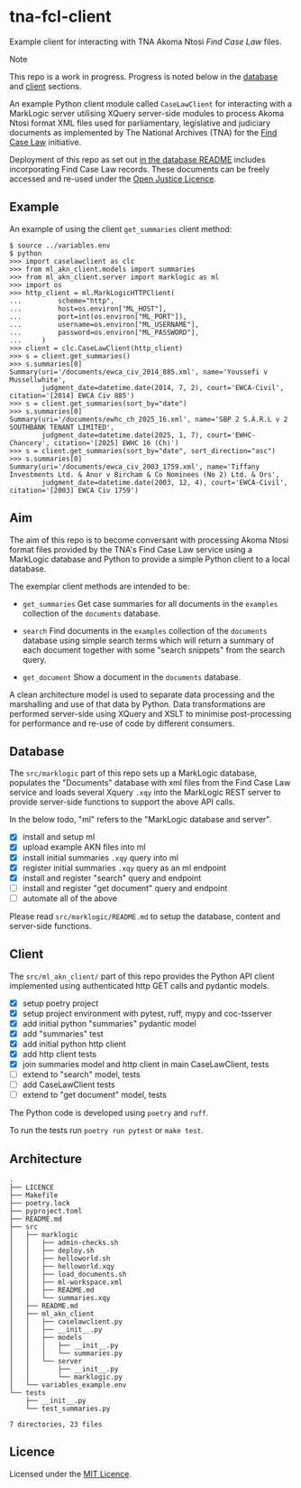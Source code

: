 # tna-fcl-client

Example client for interacting with TNA Akoma Ntosi *Find Case Law* files.

> [!NOTE]
> This repo is a work in progress. Progress is noted below in the
> [database](#database) and [client](#client) sections.

An example Python client module called `CaseLawClient` for interacting
with a MarkLogic server utilising XQuery server-side modules to process
Akoma Ntosi format XML files used for parliamentary, legislative and
judiciary documents as implemented by The National Archives (TNA) for
the [Find Case Law](https://caselaw.nationalarchives.gov.uk/)
initiative.

Deployment of this repo as set out [in the database
README](./src/marklogic/README.md) includes incorporating Find Case Law
records. These documents can be freely accessed and re-used under the
[Open Justice Licence](https://caselaw.nationalarchives.gov.uk/re-use-find-case-law-records).

## Example

An example of using the client `get_summaries` client method:

```
$ source ../variables.env 
$ python
>>> import caselawclient as clc
>>> from ml_akn_client.models import summaries
>>> from ml_akn_client.server import marklogic as ml
>>> import os
>>> http_client = ml.MarkLogicHTTPClient(
...         scheme="http",
...         host=os.environ["ML_HOST"],
...         port=int(os.environ["ML_PORT"]),
...         username=os.environ["ML_USERNAME"],
...         password=os.environ["ML_PASSWORD"],
...     )
>>> client = clc.CaseLawClient(http_client)
>>> s = client.get_summaries()
>>> s.summaries[0]
Summary(uri='/documents/ewca_civ_2014_885.xml', name='Youssefi v Mussellwhite',
        judgment_date=datetime.date(2014, 7, 2), court='EWCA-Civil', citation='[2014] EWCA Civ 885')
>>> s = client.get_summaries(sort_by="date")
>>> s.summaries[0]
Summary(uri='/documents/ewhc_ch_2025_16.xml', name='SBP 2 S.À.R.L v 2 SOUTHBANK TENANT LIMITED',
        judgment_date=datetime.date(2025, 1, 7), court='EWHC-Chancery', citation='[2025] EWHC 16 (Ch)')
>>> s = client.get_summaries(sort_by="date", sort_direction="asc")
>>> s.summaries[0]
Summary(uri='/documents/ewca_civ_2003_1759.xml', name='Tiffany Investments Ltd. & Anor v Bircham & Co Nominees (No 2) Ltd. & Ors',
        judgment_date=datetime.date(2003, 12, 4), court='EWCA-Civil', citation='[2003] EWCA Civ 1759')

```

## Aim

The aim of this repo is to become conversant with processing Akoma Ntosi
format files provided by the TNA's Find Case Law service using a
MarkLogic database and Python to provide a simple Python client to a
local database.

The exemplar client methods are intended to be:

* `get_summaries`
  Get case summaries for all documents in the `examples` collection of
  the `documents` database.

* `search`
  Find documents in the `examples` collection of the `documents`
  database using simple search terms which will return a summary of each
  document together with some "search snippets" from the search query.

* `get_document`
  Show a document in the `documents` database. 

A clean architecture model is used to separate data processing and the
marshalling and use of that data by Python. Data transformations are
performed server-side using XQuery and XSLT to minimise post-processing
for performance and re-use of code by different consumers.

## Database

The `src/marklogic` part of this repo sets up a MarkLogic database,
populates the "Documents" database with xml files from the Find Case Law
service and loads several Xquery `.xqy` into the MarkLogic REST server
to provide server-side functions to support the above API calls.

In the below todo, "ml" refers to the "MarkLogic database and server".

- [x] install and setup ml
- [x] upload example AKN files into ml
- [x] install initial summaries `.xqy` query into ml
- [x] register initial summaries `.xqy` query as an ml endpoint
- [x] install and register "search" query and endpoint
- [ ] install and register "get document" query and endpoint
- [ ] automate all of the above

Please read `src/marklogic/README.md` to setup the database, content and
server-side functions.

## Client

The `src/ml_akn_client/` part of this repo provides the Python API
client implemented using authenticated http GET calls and pydantic
models.

- [x] setup poetry project
- [x] setup project environment with pytest, ruff, mypy and coc-tsserver
- [x] add initial python "summaries" pydantic model
- [x] add "summaries" test
- [x] add initial python http client
- [x] add http client tests
- [x] join summaries model and http client in main CaseLawClient, tests
- [ ] extend to "search" model, tests
- [ ] add CaseLawClient tests
- [ ] extend to "get document" model, tests

The Python code is developed using `poetry` and `ruff`.

To run the tests run `poetry run pytest` or `make test`.

## Architecture

```
.
├── LICENCE
├── Makefile
├── poetry.lock
├── pyproject.toml
├── README.md
├── src
│   ├── marklogic
│   │   ├── admin-checks.sh
│   │   ├── deploy.sh
│   │   ├── helloworld.sh
│   │   ├── helloworld.xqy
│   │   ├── load_documents.sh
│   │   ├── ml-workspace.xml
│   │   ├── README.md
│   │   └── summaries.xqy
│   ├── README.md
│   ├── ml_akn_client
│   │   ├── caselawclient.py
│   │   ├── __init__.py
│   │   ├── models
│   │   │   ├── __init__.py
│   │   │   └── summaries.py
│   │   └── server
│   │       ├── __init__.py
│   │       └── marklogic.py
│   └── variables_example.env
└── tests
    ├── __init__.py
    └── test_summaries.py

7 directories, 23 files

```

## Licence

Licensed under the [MIT Licence](LICENCE).

